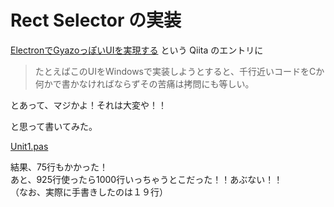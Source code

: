 # Rect Selector の実装

[ElectronでGyazoっぽいUIを実現する](http://qiita.com/uiureo/items/0353e37bcffe94731c6b) という Qiita のエントリに  

> たとえばこのUIをWindowsで実装しようとすると、千行近いコードをCか何かで書かなければならずその苦痛は拷問にも等しい。

とあって、マジかよ！それは大変や！！  

と思って書いてみた。  

[Unit1.pas](https://github.com/freeonterminate/delphi/blob/master/AlphaRect/Unit1.pas)

結果、75行もかかった！  
あと、925行使ったら1000行いっちゃうとこだった！！あぶない！！  
（なお、実際に手書きしたのは１９行）